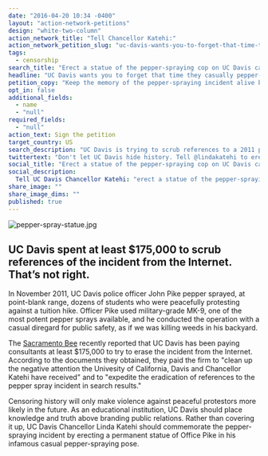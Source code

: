 ```yaml
---
date: "2016-04-20 10:34 -0400"
layout: "action-network-petitions"
design: "white-two-column"
action_network_title: "Tell Chancellor Katehi:"
action_network_petition_slug: "uc-davis-wants-you-to-forget-that-time-they-casually-pepper-sprayed-their-students"
tags: 
  - censorship
search_title: "Erect a statue of the pepper-spraying cop on UC Davis campus. "
headline: "UC Davis wants you to forget that time they casually pepper-sprayed their students."
petition_copy: "Keep the memory of the pepper-spraying incident alive by erecting a statue of Officer Pike on campus."
opt_in: false
additional_fields: 
  - name
  - "null"
required_fields: 
  - "null"
action_text: Sign the petition
target_country: US
search_description: "UC Davis is trying to scrub references to a 2011 pepper-spraying incident from the Internet. Instead they should memorialize the event with a statue of the pepper-spraying cop on campus."
twittertext: "Don't let UC Davis hide history. Tell @lindakatehi to erect a statue of the pepper-spraying cop on campus."
social_title: "Erect a statue of the pepper-spraying cop on UC Davis campus. "
social_description: 
  Tell UC Davis Chancellor Katehi: "erect a statue of the pepper-spraying cop on campus to keep the memory alive."
share_image: ""
share_image_dims: ""
published: true
---
```

![pepper-spray-statue.jpg]({{site.baseurl}}/img/action-network/pepper-spray-statue.jpg)

## UC Davis spent at least $175,000 to scrub references of the incident from the Internet. That’s not right.

In November 2011, UC Davis police officer John Pike pepper sprayed, at point-blank range, dozens of students who were peacefully protesting against a tuition hike. Officer Pike used military-grade MK-9, one of the most potent pepper sprays available, and he conducted the operation with a casual diregard for public safety, as if we was killing weeds in his backyard.  

The [Sacramento Bee](http://www.sacbee.com/news/local/education/article71659992.html) recently reported that UC Davis has been paying consultants at least $175,000 to try to erase the incident from the Internet. According to the documents they obtained, they paid the firm to "clean up the negative attention the Univesity of California, Davis and Chancellor Katehi have received" and to "expedite the eradication of references to the pepper spray incident in search results."

Censoring history will only make violence against peaceful protestors more likely in the future. As an educational institution, UC Davis should place knowledge and truth above branding public relations. Rather than covering it up, UC Davis Chancellor Linda Katehi should commemorate the pepper-spraying incident by erecting a permanent statue of Office Pike in his infamous casual pepper-spraying pose.

